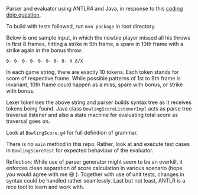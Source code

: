 Parser and evaluator using ANTLR4 and Java, in response to this [coding
dojo question](https://codingdojo.org/kata/Bowling/).

To build with tests followed, run `mvn package` in root directory.

Below is one sample input, in which the newbie player missed all his throws in
first 8 frames, hitting a strike in 9th frame, a spare in 10th frame with a strike
again in the bonus throw:

```
0- 0- 0- 0- 0- 0- 0- 0- X 8/X
```

In each game string, there are exactly 10 tokens. Each token stands for score
of respective frame. While possible patterns of 1st to 9th frame is invariant,
10th frame could happen as a miss, spare with bonus, or strike with bonus.

Lexer tokenises the above string and parser builds syntax tree as it receives
tokens being found. Java class `BowlingScoreListenerImpl` acts as parse tree
traversal listener and also a state machine for evaluating total score as
traversal goes on.

Look at `BowlingScore.g4` for full definition of grammar.

There is no `main` method in this repo. Rather, look at and execute test
cases in `BowlingScoreTest` for expected behaviour of the evaluator.

Reflection: While use of parser generator might seem to be an overkill, it
enforces clean separation of score calculation in various scenario
(hope you would agree with me :smiley: ). Together with use of unit tests,
changes in syntax could be handled rather seamlessly. Last but not least,
ANTLR is a nice tool to learn and work with.
